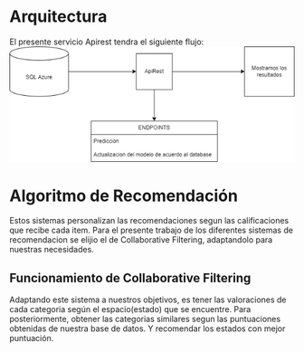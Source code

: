 # Arquitectura
El presente servicio Apirest tendra el siguiente flujo:
![Estructura](img\arquitectura.png)

# Algoritmo de Recomendación
Estos sistemas personalizan las recomendaciones segun las calificaciones que recibe cada item. Para el presente trabajo de los diferentes sistemas de recomendacion se elijio el de Collaborative Filtering, adaptandolo para nuestras necesidades.

## Funcionamiento de Collaborative Filtering
Adaptando este sistema a nuestros objetivos, es tener las valoraciones de cada categoria según el espacio(estado) que se encuentre. Para posteriormente, obtener las categorias similares segun las puntuaciones obtenidas de nuestra base de datos.
Y recomendar los estados con mejor puntuación.

